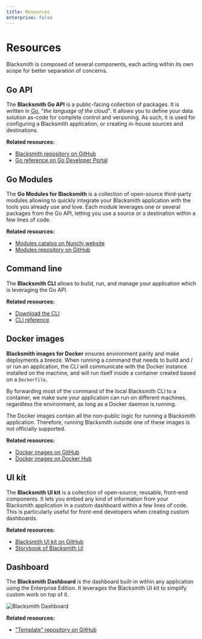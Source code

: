 ```yaml
---
title: Resources
enterprise: false
---
```


# Resources

Blacksmith is composed of several components, each acting within its own scope
for better separation of concerns.

## Go API

The **Blacksmith Go API** is a public-facing collection of packages. It is written
in [Go](https://golang.org/), "*the language of the cloud*". It allows you to
define your data solution as-code for complete control and versioning. As such,
it is used for configuring a Blacksmith application, or creating in-house sources
and destinations.

**Related resources:**
- [Blacksmith repository on GitHub](https://github.com/nunchistudio/blacksmith)
- [Go reference on Go Developer Portal](https://pkg.go.dev/github.com/nunchistudio/blacksmith)

## Go Modules

The **Go Modules for Blacksmith** is a collection of open-source third-party
modules allowing to quickly integrate your Blacksmith application with the
tools you already use and love. Each module leverages one or several packages
from the Go API, letting you use a source or a destination within a few lines of
code.

**Related resources:**
- [Modules catalog on Nunchi website](/blacksmith/modules)
- [Modules repository on GitHub](https://github.com/nunchistudio/blacksmith-modules)

## Command line

The **Blacksmith CLI** allows to build, run, and manage your application which is
leveraging the Go API.

**Related resources:**
- [Download the CLI](/blacksmith/downloads)
- [CLI reference](/blacksmith/cli)

## Docker images

**Blacksmith images for Docker** ensures environment parity and make deployments
a breeze. When running a command that needs to build and / or run an application,
the CLI will communicate with the Docker instance installed on the machine, and
will run itself inside a container created based on a `Dockerfile`.

By forwarding most of the command of the local Blacksmith CLI to a container, we
make sure your application can run on different machines, regardless the environment,
as long as a Docker daemon is running.

The Docker images contain all the non-public logic for running a Blacksmith
application. Therefore, running Blacksmith outside one of these images is not
officially supported.

**Related resources:**
- [Docker images on GitHub](https://github.com/nunchistudio/blacksmith-docker)
- [Docker images on Docker Hub](https://hub.docker.com/r/nunchistudio)

## UI kit

The **Blacksmith UI kit** is a collection of open-source, reusable, front-end
components. It lets you embed any kind of information from your Blacksmith
application in a custom dashboard within a few lines of code. This is particularly
useful for front-end developers when creating custom dashboards.

**Related resources:**
- [Blacksmith UI kit on GitHub](https://github.com/nunchistudio/blacksmith-ui)
- [Storybook of Blacksmith UI](/storybook/blacksmith-eui)

## Dashboard

The **Blacksmith Dashboard** is the dashboard built-in within any application using
the Enterprise Edition. It leverages the Blacksmith UI kit to simplify custom work
on top of it.

![Blacksmith Dashboard](/images/blacksmith/dashboard.002.png)

**Related resources:**
- ["Template" repository on GitHub](https://github.com/nunchistudio/blacksmith-dashboard)
